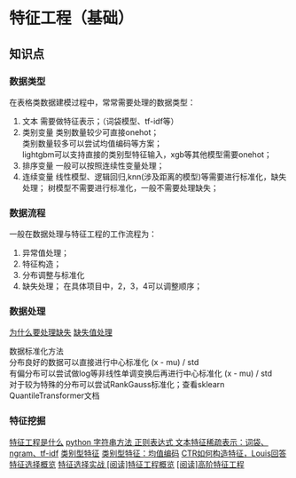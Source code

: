 # 特征工程（基础） []()

## 知识点

### 数据类型
在表格类数据建模过程中，常常需要处理的数据类型：
1. 文本
需要做特征表示；（词袋模型、tf-idf等）
2. 类别变量
类别数量较少可直接onehot；  
类别数量较多可以尝试均值编码等方案；  
lightgbm可以支持直接的类别型特征输入，xgb等其他模型需要onehot； 
3. 排序变量
一般可以按照连续性变量处理；
4. 连续变量
线性模型、逻辑回归,knn(涉及距离的模型)等需要进行标准化，缺失处理；
树模型不需要进行标准化，一般不需要处理缺失；

### 数据流程
一般在数据处理与特征工程的工作流程为：
1. 异常值处理；
2. 特征构造；
3. 分布调整与标准化
4. 缺失处理；
在具体项目中，2，3，4可以调整顺序；

### 数据处理
[]()
[为什么要处理缺失](https://www.zhihu.com/question/58230411/answer/242037063)
[缺失值处理](https://zhuanlan.zhihu.com/p/137175585)

数据标准化方法  
分布良好的数据可以直接进行中心标准化 (x - mu) / std  
有偏分布可以尝试做log等非线性单调变换后再进行中心标准化 (x - mu) / std  
对于较为特殊的分布可以尝试RankGauss标准化；查看sklearn QuantileTransformer文档  

### 特征挖掘
[特征工程是什么](https://www.zhihu.com/question/29316149/answer/607394337)
[python 字符串方法  ]()
[正则表达式 ]()
[文本特征稀疏表示：词袋、ngram、tf-idf]()
[类别型特征]()
[类别型特征：均值编码]()
[CTR如何构造特征，Louis回答]()
[特征选择概览]()
[特征选择实战 ]()
[[阅读]特征工程概览]()
[[阅读]高阶特征工程]()
 

 
  
 
  
 
 

